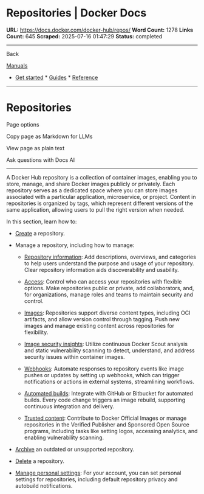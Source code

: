 # Repositories | Docker Docs

**URL:** https://docs.docker.com/docker-hub/repos/
**Word Count:** 1278
**Links Count:** 645
**Scraped:** 2025-07-16 01:47:29
**Status:** completed

---

Back

[Manuals](https://docs.docker.com/manuals/)

  * [Get started](https://docs.docker.com/get-started/)   * [Guides](https://docs.docker.com/guides/)   * [Reference](https://docs.docker.com/reference/)

* * *

# Repositories

Page options

Copy page as Markdown for LLMs

View page as plain text

Ask questions with Docs AI

* * *

A Docker Hub repository is a collection of container images, enabling you to store, manage, and share Docker images publicly or privately. Each repository serves as a dedicated space where you can store images associated with a particular application, microservice, or project. Content in repositories is organized by tags, which represent different versions of the same application, allowing users to pull the right version when needed.

In this section, learn how to:

  * [Create](https://docs.docker.com/docker-hub/repos/create/) a repository.

  * Manage a repository, including how to manage:

    * [Repository information](https://docs.docker.com/docker-hub/repos/manage/information/): Add descriptions, overviews, and categories to help users understand the purpose and usage of your repository. Clear repository information aids discoverability and usability.

    * [Access](https://docs.docker.com/docker-hub/repos/manage/access/): Control who can access your repositories with flexible options. Make repositories public or private, add collaborators, and, for organizations, manage roles and teams to maintain security and control.

    * [Images](https://docs.docker.com/docker-hub/repos/manage/hub-images/): Repositories support diverse content types, including OCI artifacts, and allow version control through tagging. Push new images and manage existing content across repositories for flexibility.

    * [Image security insights](https://docs.docker.com/docker-hub/repos/manage/vulnerability-scanning/): Utilize continuous Docker Scout analysis and static vulnerability scanning to detect, understand, and address security issues within container images.

    * [Webhooks](https://docs.docker.com/docker-hub/repos/manage/webhooks/): Automate responses to repository events like image pushes or updates by setting up webhooks, which can trigger notifications or actions in external systems, streamlining workflows.

    * [Automated builds](https://docs.docker.com/docker-hub/repos/manage/builds/): Integrate with GitHub or Bitbucket for automated builds. Every code change triggers an image rebuild, supporting continuous integration and delivery.

    * [Trusted content](https://docs.docker.com/docker-hub/repos/manage/trusted-content/): Contribute to Docker Official Images or manage repositories in the Verified Publisher and Sponsored Open Source programs, including tasks like setting logos, accessing analytics, and enabling vulnerability scanning.

  * [Archive](https://docs.docker.com/docker-hub/repos/archive/) an outdated or unsupported repository.

  * [Delete](https://docs.docker.com/docker-hub/repos/delete/) a repository.

  * [Manage personal settings](https://docs.docker.com/docker-hub/repos/settings/): For your account, you can set personal settings for repositories, including default repository privacy and autobuild notifications.